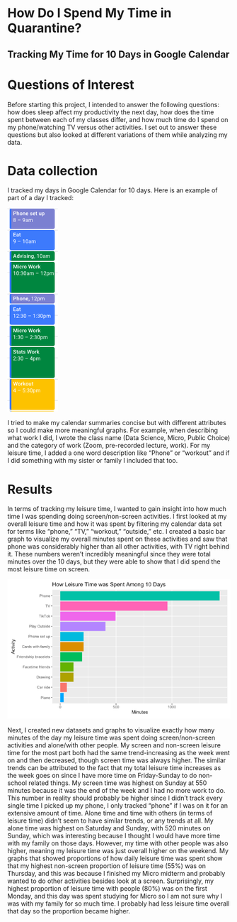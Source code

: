 How Do I Spend My Time in Quarantine?
=====================================

Tracking My Time for 10 Days in Google Calendar
-----------------------------------------------

Questions of Interest
=====================

Before starting this project, I intended to answer the following
questions: how does sleep affect my productivity the next day, how does
the time spent between each of my classes differ, and how much time do I
spend on my phone/watching TV versus other activities. I set out to
answer these questions but also looked at different variations of them
while analyzing my data.

Data collection
===============

I tracked my days in Google Calendar for 10 days. Here is an example of
part of a day I tracked:

![Tuesday, April 14](./img/12.png)

I tried to make my calendar summaries concise but with different
attributes so I could make more meaningful graphs. For example, when
describing what work I did, I wrote the class name (Data Science, Micro,
Public Choice) and the category of work (Zoom, pre-recorded lecture,
work). For my leisure time, I added a one word description like “Phone”
or “workout” and if I did something with my sister or family I included
that too.

Results
=======

In terms of tracking my leisure time, I wanted to gain insight into how
much time I was spending doing screen/non-screen activities. I first
looked at my overall leisure time and how it was spent by filtering my
calendar data set for terms like “phone,” “TV,” “workout,” “outside,”
etc. I created a basic bar graph to visualize my overall minutes spent
on these activities and saw that phone was considerably higher than all
other activities, with TV right behind it. These numbers weren’t
incredibly meaningful since they were total minutes over the 10 days,
but they were able to show that I did spend the most leisure time on
screen.

![](./img/1.png)

Next, I created new datasets and graphs to visualize exactly how many
minutes of the day my leisure time was spent doing screen/non-screen
activities and alone/with other people. My screen and non-screen leisure
time for the most part both had the same trend-increasing as the week
went on and then decreased, though screen time was always higher. The
similar trends can be attributed to the fact that my total leisure time
increases as the week goes on since I have more time on Friday-Sunday to
do non-school related things. My screen time was highest on Sunday at
550 minutes because it was the end of the week and I had no more work to
do. This number in reality should probably be higher since I didn’t
track every single time I picked up my phone, I only tracked “phone” if
I was on it for an extensive amount of time. Alone time and time with
others (in terms of leisure time) didn’t seem to have similar trends, or
any trends at all. My alone time was highest on Saturday and Sunday,
with 520 minutes on Sunday, which was interesting because I thought I
would have more time with my family on those days. However, my time with
other people was also higher, meaning my leisure time was just overall
higher on the weekend. My graphs that showed proportions of how daily
leisure time was spent show that my highest non-screen proportion of
leisure time (55%) was on Thursday, and this was because I finished my
Micro midterm and probably wanted to do other activities besides look at
a screen. Surprisingly, my highest proportion of leisure time with
people (80%) was on the first Monday, and this day was spent studying
for Micro so I am not sure why I was with my family for so much time. I
probably had less leisure time overall that day so the proportion became
higher.
